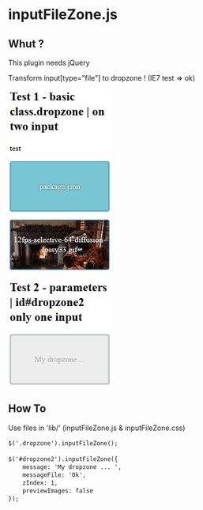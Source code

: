 inputFileZone.js
===

Whut ?
---

This plugin needs jQuery

Transform input[type="file"] to dropzone ! (IE7 test => ok)

![inputFileZone.js](https://github.com/aZerato/inputFileZone.js/blob/master/demo.png?raw=true)

How To
---

Use files in 'lib/' (inputFileZone.js & inputFileZone.css)

```
$('.dropzone').inputFileZone();

$('#dropzone2').inputFileZone({ 
	message: 'My dropzone ... ',
	messageFile: 'Ok',
	zIndex: 1,
	previewImages: false
});
```